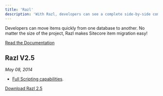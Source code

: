 ```yaml
---
title: 'Razl'
description: 'With Razl, developers can see a complete side-by-side comparison between two Sitecore databases and clearly and easily see features that are missing or not current.'
---
```


Developers can move items quickly from one database to another. No matter the size of the project, Razl makes Sitecore item migration easy!

[Read the Documentation](http://hedgehogdevelopment.github.io/razl/index.html)

## Razl V2.5
_May 08, 2014_

*   [Full Scripting capabilities](http://hedgehogdevelopment.github.io/razl/script.html). 

[Download Razl 2.5](https://scdp.blob.core.windows.net/downloads/Razl/Razl%202.5.0.zip)